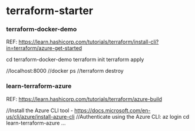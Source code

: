 # terraform-starter

### terraform-docker-demo
REF: https://learn.hashicorp.com/tutorials/terraform/install-cli?in=terraform/azure-get-started

cd terraform-docker-demo
terraform init
terraform apply

//localhost:8000
//docker ps
//terraform destroy

### learn-terraform-azure
REF: https://learn.hashicorp.com/tutorials/terraform/azure-build

//Install the Azure CLI tool - https://docs.microsoft.com/en-us/cli/azure/install-azure-cli
//Authenticate using the Azure CLI: az login
cd learn-terraform-azure
...